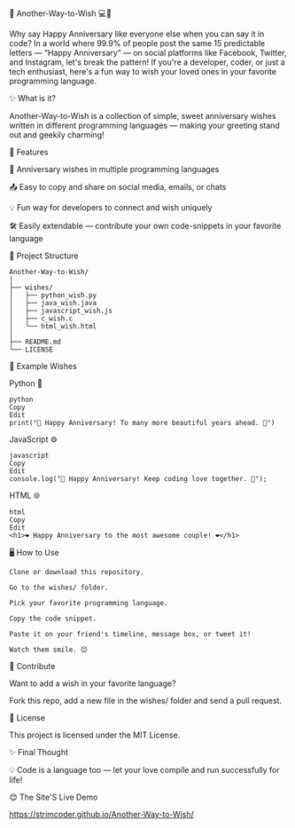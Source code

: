 📖 Another-Way-to-Wish 💻🎉

Why say Happy Anniversary like everyone else when you can say it in code?
In a world where 99.9% of people post the same 15 predictable letters — “Happy Anniversary” — on social platforms like Facebook, Twitter, and Instagram, let's break the pattern!
If you're a developer, coder, or just a tech enthusiast, here's a fun way to wish your loved ones in your favorite programming language.

✨ What is it?

Another-Way-to-Wish is a collection of simple, sweet anniversary wishes written in different programming languages — making your greeting stand out and geekily charming!

🎁 Features

📜 Anniversary wishes in multiple programming languages

📤 Easy to copy and share on social media, emails, or chats

💡 Fun way for developers to connect and wish uniquely

🛠️ Easily extendable — contribute your own code-snippets in your favorite language


📂 Project Structure

```
Another-Way-to-Wish/
│
├── wishes/
│   ├── python_wish.py
│   ├── java_wish.java
│   ├── javascript_wish.js
│   ├── c_wish.c
│   └── html_wish.html
│
├── README.md
└── LICENSE
```

🚀 Example Wishes

Python 🐍
 
 ```
 python
Copy
Edit
print("💖 Happy Anniversary! To many more beautiful years ahead. 💖")
```

JavaScript ⚙️

```
javascript
Copy
Edit
console.log("🎉 Happy Anniversary! Keep coding love together. 🎉");
```

HTML 🌐

```
html
Copy
Edit
<h1>❤️ Happy Anniversary to the most awesome couple! ❤️</h1>
```

🖥️ How to Use

```
Clone or download this repository.

Go to the wishes/ folder.

Pick your favorite programming language.

Copy the code snippet.

Paste it on your friend's timeline, message box, or tweet it!

Watch them smile. 😊
```

📢 Contribute

Want to add a wish in your favorite language?

Fork this repo, add a new file in the wishes/ folder and send a pull request.

📜 License

This project is licensed under the MIT License.

✨ Final Thought

💡 Code is a language too — let your love compile and run successfully for life!

😊 The Site'S Live Demo

https://strimcoder.github.io/Another-Way-to-Wish/
